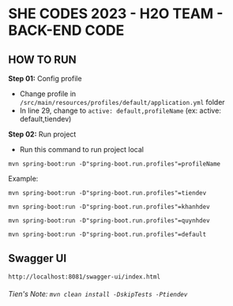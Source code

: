 # SHE CODES 2023 - H2O TEAM - BACK-END CODE

## HOW TO RUN
**Step 01:** Config profile
  - Change profile in `/src/main/resources/profiles/default/application.yml` folder
  - In line 29, change to `active: default,profileName` (ex: active: default,tiendev)

**Step 02:** Run project
  - Run this command to run project local

  `mvn spring-boot:run -D"spring-boot.run.profiles"=profileName`

  Example:

  `mvn spring-boot:run -D"spring-boot.run.profiles"=tiendev`

  `mvn spring-boot:run -D"spring-boot.run.profiles"=khanhdev`

  `mvn spring-boot:run -D"spring-boot.run.profiles"=quynhdev`

  `mvn spring-boot:run -D"spring-boot.run.profiles"=default`

## Swagger UI

  `http://localhost:8081/swagger-ui/index.html`

###### Tien's Note: `mvn clean install -DskipTests -Ptiendev `
